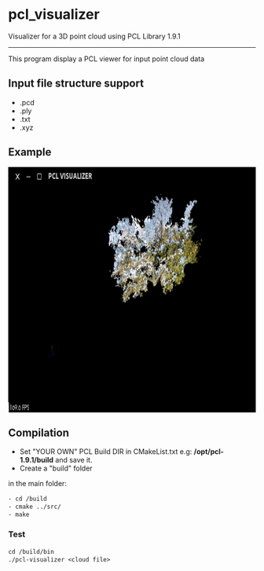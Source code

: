 # pcl_visualizer
Visualizer for a 3D point cloud using PCL Library 1.9.1 

----------------------

This program display a PCL viewer for input point cloud data

## Input file structure support

* .pcd 
* .ply
* .txt
* .xyz


## Example

<img src="./example/example.png" align="center" height="500" width="700"><br>

## Compilation
* Set "YOUR OWN" PCL Build DIR in CMakeList.txt e.g: **/opt/pcl-1.9.1/build** and save it.
* Create a "build" folder

in the main folder:

	- cd /build  
	- cmake ../src/
  	- make
       
        	 
### Test

	cd /build/bin
	./pcl-visualizer <cloud file> 
